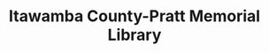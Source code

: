 ---
layout: repo
title: "Itawamba County-Pratt Memorial Library"
id: 23363
permalink: repos/23363/
---